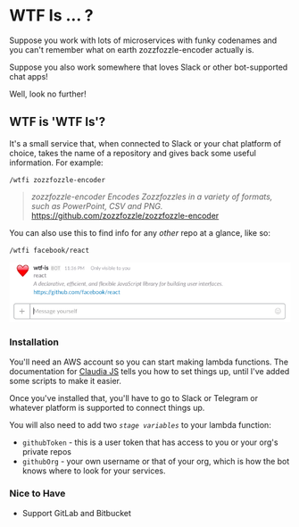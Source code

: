 # WTF Is ... ?

Suppose you work with lots of microservices with funky codenames and you can't remember what on earth zozzfozzle-encoder actually is.

Suppose you also work somewhere that loves Slack or other bot-supported chat apps!

Well, look no further!

## WTF is 'WTF Is'?

It's a small service that, when connected to Slack or your chat platform of choice, takes the name of a repository and gives back some useful information. For example:

```
/wtfi zozzfozzle-encoder
```

> *zozzfozzle-encoder*
> _Encodes Zozzfozzles in a variety of formats, such as PowerPoint, CSV and PNG._
> https://github.com/zozzfozzle/zozzfozzle-encoder


You can also use this to find info for any *other* repo at a glance, like so:

```
/wtfi facebook/react
```

![What it looks like in Slack](example.png)

### Installation

You'll need an AWS account so you can start making lambda functions. The documentation for [Claudia JS](https://claudiajs.com) tells you how to set things up, until I've added some scripts to make it easier.

Once you've installed that, you'll have to go to Slack or Telegram or whatever platform is supported to connect things up.

You will also need to add two *`stage variables`* to your lambda function:

- `githubToken` - this is a user token that has access to you or your org's private repos
- `githubOrg` - your own username or that of your org, which is how the bot knows where to look for your services.


### Nice to Have

- Support GitLab and Bitbucket
